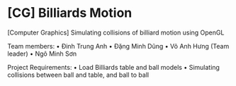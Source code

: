 [CG] Billiards Motion
=====================

[Computer Graphics] Simulating collisions of billiard motion using OpenGL

Team members:
  • Đinh Trung Anh
  • Đặng Minh Dũng
  • Võ Anh Hưng (Team leader)
  • Ngô Minh Sơn

Project Requirements:
  • Load Billiards table and ball models
  • Simulating collisions between ball and table, and ball to ball
  
